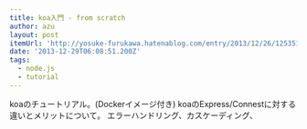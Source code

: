 ```yaml
---
title: koa入門 - from scratch
author: azu
layout: post
itemUrl: 'http://yosuke-furukawa.hatenablog.com/entry/2013/12/26/125351'
date: '2013-12-29T06:08:51.200Z'
tags:
  - node.js
  - tutorial
---
```

koaのチュートリアル。(Dockerイメージ付き)
koaのExpress/Connestに対する違いとメリットについて。
エラーハンドリング、カスケーディング、
